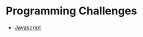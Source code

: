 # Programming Challenges

- [Javascript](https://github.com/s8990/Programming_Challenges/tree/master/Javascript/001_hoisting)
